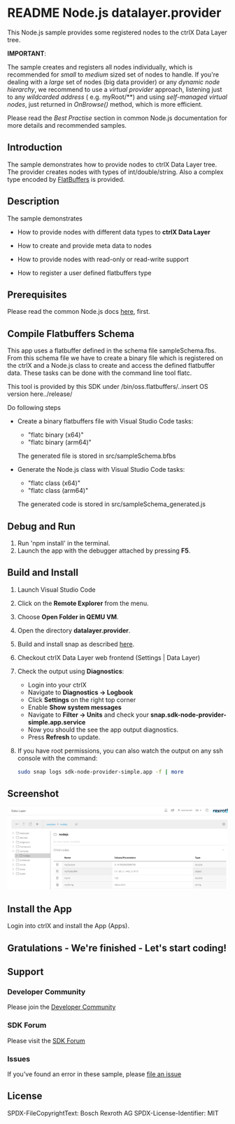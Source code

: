 # README Node.js datalayer.provider

This Node.js sample provides some registered nodes to the ctrlX Data Layer tree. 

__IMPORTANT__:

The sample creates and registers all nodes individually, which is recommended for _small_ to _medium_ sized set of nodes to handle. If you're dealing with a _large_ set of nodes (big data provider) or any _dynamic node hierarchy_, we recommend to use a _virtual provider_ approach, listening just to any _wildcarded address_ ( e.g. myRoot/**) and using _self-managed virtual nodes_, just returned in _OnBrowse()_ method, which is more efficient.

Please read the _Best Practise_ section in common Node.js documentation for more details and recommended samples.

## Introduction

The sample demonstrates how to provide nodes to ctrlX Data Layer tree. 
The provider creates nodes with types of int/double/string. 
Also a complex type encoded by [FlatBuffers](https://google.github.io/flatbuffers/) is provided.

## Description

The sample demonstrates 

+ How to provide nodes with different data types to __ctrlX Data Layer__

+ How to create and provide meta data to nodes

+ How to provide nodes with read-only or read-write support
  
+ How to register a user defined flatbuffers type

## Prerequisites

Please read the common Node.js docs [here](./../README.md), first.

## Compile Flatbuffers Schema

This app uses a flatbuffer defined in the schema file sampleSchema.fbs. From this schema file we have to create a binary file which is registered on the ctrlX and a Node.js class to create and access the defined flatbuffer data. These tasks can be done with the command line tool flatc.

This tool is provided by this SDK under /bin/oss.flatbuffers/..insert OS version here../release/

Do following steps

* Create a binary flatbuffers file with Visual Studio Code tasks:

   - "flatc binary (x64)"
   - "flatc binary (arm64)"

   The generated file is stored in src/sampleSchema.bfbs

* Generate the Node.js class with Visual Studio Code tasks:

    - "flatc class (x64)"
    - "flatc class (arm64)"

   The generated code is stored in src/sampleSchema_generated.js
   
## Debug and Run
1. Run 'npm install' in the terminal.  
2. Launch the app with the debugger attached by pressing __F5__.

## Build and Install

1. Launch Visual Studio Code
2. Click on the __Remote Explorer__ from the menu.
3. Choose __Open Folder in QEMU VM__.
4. Open the directory __datalayer.provider__.
5. Build and install snap as described [here](./../README.md).
6. Checkout ctrlX Data Layer web frontend (Settings | Data Layer) 
7. Check the output using __Diagnostics__:

   - Login into your ctrlX
   - Navigate to __Diagnostics -> Logbook__
   - Click __Settings__ on the right top corner
   - Enable __Show system messages__
   - Navigate to __Filter -> Units__ and check your __snap.sdk-node-provider-simple.app.service__
   - Now you should the see the app output diagnostics.
   - Press __Refresh__ to update.

8. If you have root permissions, you can also watch the output on any ssh console with the command:
   
   ```bash
   sudo snap logs sdk-node-provider-simple.app -f | more
   ```
## Screenshot

![crtrX ctrlX Data Layer tree](./docs/images/datalayer.provider/datalayer.provider.png)

## Install the App

Login into ctrlX and install the App (Apps).

## Gratulations - We're finished - Let's start coding!


## Support
### Developer Community

Please join the [Developer Community](https://developer.community.boschrexroth.com/) 

### SDK Forum

Please visit the [SDK Forum](https://developer.community.boschrexroth.com/t5/ctrlX-AUTOMATION/ct-p/dcdev_community-bunit-dcae/) 

### Issues

If you've found an error in these sample, please [file an issue](https://github.com/boschrexroth)

## License

SPDX-FileCopyrightText: Bosch Rexroth AG
SPDX-License-Identifier: MIT
